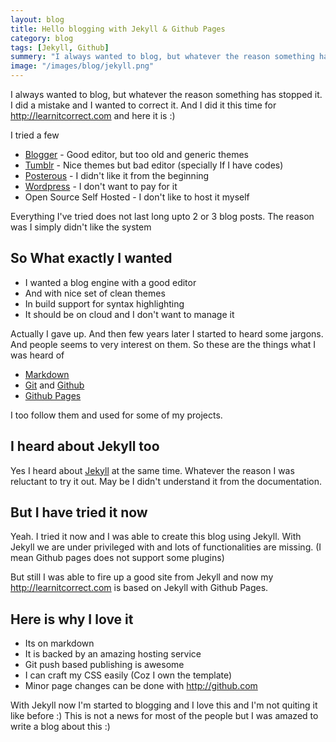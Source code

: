 ```yaml
---
layout: blog
title: Hello blogging with Jekyll & Github Pages
category: blog
tags: [Jekyll, Github]  
summery: "I always wanted to blog, but whatever the reason something has stopped it. I did a mistake and I wanted to correct it. And I did it this time for http://learnitcorrect.com and here it is :)"
image: "/images/blog/jekyll.png"
---
```


I always wanted to blog, but whatever the reason something has stopped it. I did a mistake and I wanted to correct it. And I did it this time for <http://learnitcorrect.com> and here it is :)

I tried a few

* [Blogger](http://blogger.com) - Good editor, but too old and generic themes
* [Tumblr](http://tumblr.com) - Nice themes but bad editor (specially If I have codes)
* [Posterous](http://posterous.com) - I didn't like it from the beginning 
* [Wordpress](http://wordpress.com) - I don't want to pay for it
* Open Source Self Hosted - I don't like to host it myself

Everything I've tried does not last long upto 2 or 3 blog posts. The reason was I simply didn't like the system

## So What exactly I wanted

* I wanted a blog engine with a good editor
* And with nice set of clean themes
* In build support for syntax highlighting
* It should be on cloud and I don't want to manage it

Actually I gave up. And then few years later I started to heard some jargons. And people seems to very interest on them. So these are the things what I was heard of

* [Markdown](http://daringfireball.net/projects/markdown/)
* [Git](http://git-scm.com/) and [Github](http://github.com/)
* [Github Pages](http://pages.github.com/)

I too follow them and used for some of my projects. 

## I heard about Jekyll too
Yes I heard about [Jekyll](http://jekyllrb.com) at the same time. Whatever the reason I was reluctant to try it out. May be I didn't understand it from the documentation.

## But I have tried it now
Yeah. I tried it now and I was able to create this blog using Jekyll. With Jekyll we are under privileged with and lots of functionalities are missing. (I mean Github pages does not support some plugins)

But still I was able to fire up a good site from Jekyll and now my <http://learnitcorrect.com> is based on Jekyll with Github Pages.

## Here is why I love it

* Its on markdown
* It is backed by an amazing hosting service
* Git push based publishing is awesome
* I can craft my CSS easily (Coz I own the template)
* Minor page changes can be done with <http://github.com>

With Jekyll now I'm started to blogging and I love this and I'm not quiting it like before :) This is not a news for most of the people but I was amazed to write a blog about this :)

